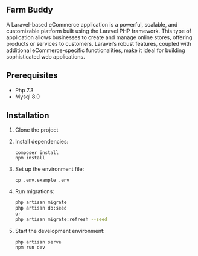 ## Farm Buddy
A Laravel-based eCommerce application is a powerful, scalable, and customizable platform built using the Laravel PHP framework. This type of application allows businesses to create and manage online stores, offering products or services to customers. Laravel’s robust features, coupled with additional eCommerce-specific functionalities, make it ideal for building sophisticated web applications.

## Prerequisites
- Php 7.3
- Mysql 8.0

## Installation

1. Clone the project

2. Install dependencies:
   ```
   composer install
   npm install
   ```

3. Set up the environment file:
   ```
   cp .env.example .env
   ```

4. Run migrations:
   ```bash
   php artisan migrate
   php artisan db:seed
   or
   php artisan migrate:refresh --seed
   ```

5. Start the development environment:
   ```
   php artisan serve
   npm run dev
   ```
